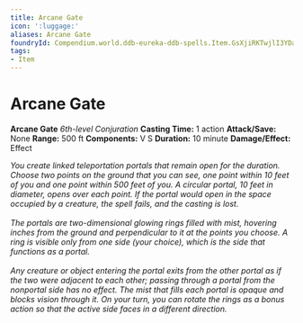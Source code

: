 ```yaml
---
title: Arcane Gate
icon: ':luggage:'
aliases: Arcane Gate
foundryId: Compendium.world.ddb-eureka-ddb-spells.Item.GsXjiRKTwjlI3YDa
tags:
- Item
---
```


# Arcane Gate

**Arcane Gate**
_6th-level Conjuration_
**Casting Time:** 1 action
**Attack/Save:** None
**Range:** 500 ft
**Components:** V S
**Duration:** 10 minute
**Damage/Effect:** Effect

*You create linked teleportation portals that remain open for the duration. Choose two points on the ground that you can see, one point within 10 feet of you and one point within 500 feet of you. A circular portal, 10 feet in diameter, opens over each point. If the portal would open in the space occupied by a creature, the spell fails, and the casting is lost. <br /><br />The portals are two-dimensional glowing rings filled with mist, hovering inches from the ground and perpendicular to it at the points you choose. A ring is visible only from one side (your choice), which is the side that functions as a portal. <br /> <br />Any creature or object entering the portal exits from the other portal as if the two were adjacent to each other; passing through a portal from the nonportal side has no effect. The mist that fills each portal is opaque and blocks vision through it. On your turn, you can rotate the rings as a bonus action so that the active side faces in a different direction.*
